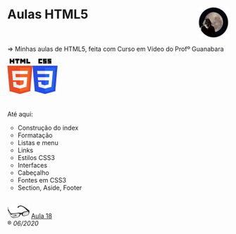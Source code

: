 <h1>Aulas HTML5<img src="_imagens/me_peq.png" align="right"/></h1><br/>
<br/>
=> Minhas aulas de HTML5, feita com Curso em Vídeo do Profº Guanabara<br/>


<img src="_imagens/HTML5_logo.png" align="left"/><img src="_imagens/CSS3_logo.png"/>
<br/>
<br/>
<br/>
Até aqui:
<ul type="circle">
	<li>Construção do index</li>
	<li>Formatação</li>
	<li>Listas e menu</li>
	<li>Links</li>
	<li>Estilos CSS3</li>
	<li>Interfaces</li>
	<li>Cabeçalho</li>
	<li>Fontes em CSS3</li>
	<li>Section, Aside, Footer</li>
</ul>
<br/>

<img src="_imagens/glass-oculos-preto-min.png"/>
<a href="https://www.youtube.com/watch?v=unvKmK3wZEQ&t=918s" target="_blank">Aula 18</a>
<br/>
&reg;
<i>06/2020</i>
